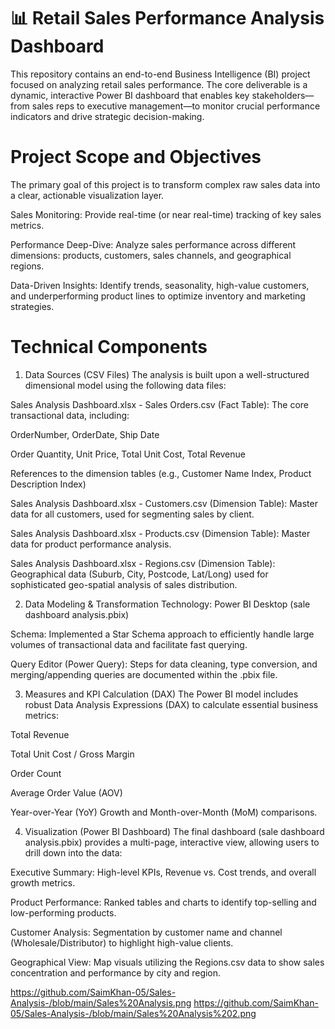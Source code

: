 
# 📊  Retail Sales Performance Analysis Dashboard
This repository contains an end-to-end Business Intelligence (BI) project focused on analyzing retail sales performance. The core deliverable is a dynamic, interactive Power BI dashboard that enables key stakeholders—from sales reps to executive management—to monitor crucial performance indicators and drive strategic decision-making.

# Project Scope and Objectives
The primary goal of this project is to transform complex raw sales data into a clear, actionable visualization layer.

Sales Monitoring: Provide real-time (or near real-time) tracking of key sales metrics.

Performance Deep-Dive: Analyze sales performance across different dimensions: products, customers, sales channels, and geographical regions.

Data-Driven Insights: Identify trends, seasonality, high-value customers, and underperforming product lines to optimize inventory and marketing strategies.

# Technical Components
1. Data Sources (CSV Files)
The analysis is built upon a well-structured dimensional model using the following data files:

Sales Analysis Dashboard.xlsx - Sales Orders.csv (Fact Table): The core transactional data, including:

OrderNumber, OrderDate, Ship Date

Order Quantity, Unit Price, Total Unit Cost, Total Revenue

References to the dimension tables (e.g., Customer Name Index, Product Description Index)

Sales Analysis Dashboard.xlsx - Customers.csv (Dimension Table): Master data for all customers, used for segmenting sales by client.

Sales Analysis Dashboard.xlsx - Products.csv (Dimension Table): Master data for product performance analysis.

Sales Analysis Dashboard.xlsx - Regions.csv (Dimension Table): Geographical data (Suburb, City, Postcode, Lat/Long) used for sophisticated geo-spatial analysis of sales distribution.

2. Data Modeling & Transformation
Technology: Power BI Desktop (sale dashboard analysis.pbix)

Schema: Implemented a Star Schema approach to efficiently handle large volumes of transactional data and facilitate fast querying.

Query Editor (Power Query): Steps for data cleaning, type conversion, and merging/appending queries are documented within the .pbix file.

3. Measures and KPI Calculation (DAX)
The Power BI model includes robust Data Analysis Expressions (DAX) to calculate essential business metrics:

Total Revenue

Total Unit Cost / Gross Margin

Order Count

Average Order Value (AOV)

Year-over-Year (YoY) Growth and Month-over-Month (MoM) comparisons.

4. Visualization (Power BI Dashboard)
The final dashboard (sale dashboard analysis.pbix) provides a multi-page, interactive view, allowing users to drill down into the data:

Executive Summary: High-level KPIs, Revenue vs. Cost trends, and overall growth metrics.

Product Performance: Ranked tables and charts to identify top-selling and low-performing products.

Customer Analysis: Segmentation by customer name and channel (Wholesale/Distributor) to highlight high-value clients.

Geographical View: Map visuals utilizing the Regions.csv data to show sales concentration and performance by city and region.

https://github.com/SaimKhan-05/Sales-Analysis-/blob/main/Sales%20Analysis.png 
https://github.com/SaimKhan-05/Sales-Analysis-/blob/main/Sales%20Analysis%202.png
